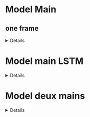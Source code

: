 
<h1>Model Main</h1>

<h2> one frame </h2>

<details>
    Labels:
   
    Commentaire:

    Par exemple les signes ok gauche, signe ok droite, signe ok haut, signe ok bas = signe ok
    techinque des 3 detections (toutes les 3 détections on prend la plus présente)
</details>




<h1>Model main LSTM</h1>

 <details>
    Labels:

    Commentaire:

    Modèle de 5 image
</details>



<h1>Model deux mains</h1>

<details>
    Labels:

    Commentaire:
</details>





